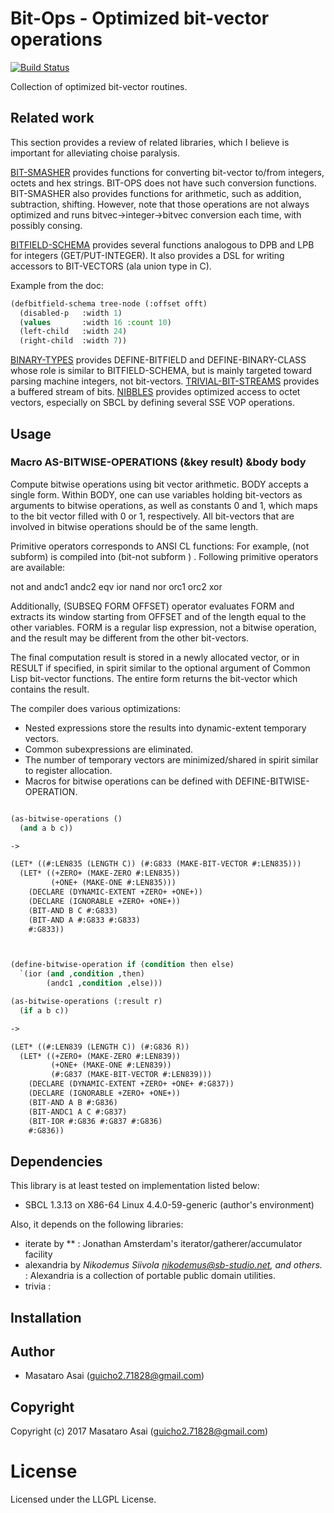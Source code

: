 
# Bit-Ops - Optimized bit-vector operations

[![Build Status](https://travis-ci.org/guicho271828/bit-ops.svg?branch=master)](https://travis-ci.org/guicho271828/bit-ops)

Collection of optimized bit-vector routines.

## Related work

This section provides a review of related libraries, which I believe is important for
alleviating choise paralysis.

[BIT-SMASHER](http://quickdocs.org/bit-smasher/) provides functions for
converting bit-vector to/from integers, octets and hex strings. BIT-OPS does not
have such conversion functions. BIT-SMASHER also provides functions for
arithmetic, such as addition, subtraction, shifting. However, note that those
operations are not always optimized and runs bitvec->integer->bitvec conversion
each time, with possibly consing.

[BITFIELD-SCHEMA](http://quickdocs.org/bitfield-schema/) provides several
functions analogous to DPB and LPB for integers (GET/PUT-INTEGER). It also
provides a DSL for writing accessors to BIT-VECTORS (ala union type in C).

Example from the doc: 
```lisp
(defbitfield-schema tree-node (:offset offt)
  (disabled-p   :width 1)
  (values       :width 16 :count 10)
  (left-child   :width 24)
  (right-child  :width 7))
```

[BINARY-TYPES](http://quickdocs.org/binary-types/) provides DEFINE-BITFIELD and
DEFINE-BINARY-CLASS whose role is similar to BITFIELD-SCHEMA, but is mainly
targeted toward parsing machine integers, not
bit-vectors. [TRIVIAL-BIT-STREAMS](http://quickdocs.org/trivial-bit-streams/)
provides a buffered stream of bits. [NIBBLES](http://quickdocs.org/nibbles/)
provides optimized access to octet vectors, especially on SBCL by defining
several SSE VOP operations.

## Usage

### Macro AS-BITWISE-OPERATIONS (&key result) &body body

Compute bitwise operations using bit vector arithmetic.
BODY accepts a single form. Within BODY, one can use variables holding bit-vectors as arguments to
bitwise operations, as well as constants 0 and 1, which maps to the bit vector filled with
0 or 1, respectively.
All bit-vectors that are involved in bitwise operations should be of the same length.

Primitive operators corresponds to ANSI CL functions: For example, (not subform) is compiled
into (bit-not subform <temporary storage>) . Following primitive operators are available:

  not and andc1 andc2 eqv ior nand nor orc1 orc2 xor

Additionally, (SUBSEQ FORM OFFSET) operator evaluates FORM and
extracts its window starting from OFFSET and of the length equal to the other variables.
FORM is a regular lisp expression, not a bitwise operation, and the result may be different
from the other bit-vectors.

The final computation result is stored in a newly allocated vector, or in RESULT if specified,
in spirit similar to the optional argument of Common Lisp bit-vector functions.
The entire form returns the bit-vector which contains the result.

The compiler does various optimizations:

* Nested expressions store the results into dynamic-extent temporary vectors.
* Common subexpressions are eliminated.
* The number of temporary vectors are minimized/shared in spirit similar to register allocation.
* Macros for bitwise operations can be defined with DEFINE-BITWISE-OPERATION.


```lisp

(as-bitwise-operations ()
  (and a b c))

->

(LET* ((#:LEN835 (LENGTH C)) (#:G833 (MAKE-BIT-VECTOR #:LEN835)))
  (LET* ((+ZERO+ (MAKE-ZERO #:LEN835))
         (+ONE+ (MAKE-ONE #:LEN835)))
    (DECLARE (DYNAMIC-EXTENT +ZERO+ +ONE+))
    (DECLARE (IGNORABLE +ZERO+ +ONE+))
    (BIT-AND B C #:G833)
    (BIT-AND A #:G833 #:G833)
    #:G833))



(define-bitwise-operation if (condition then else)
  `(ior (and ,condition ,then)
        (andc1 ,condition ,else)))

(as-bitwise-operations (:result r)
  (if a b c))

->

(LET* ((#:LEN839 (LENGTH C)) (#:G836 R))
  (LET* ((+ZERO+ (MAKE-ZERO #:LEN839))
         (+ONE+ (MAKE-ONE #:LEN839))
         (#:G837 (MAKE-BIT-VECTOR #:LEN839)))
    (DECLARE (DYNAMIC-EXTENT +ZERO+ +ONE+ #:G837))
    (DECLARE (IGNORABLE +ZERO+ +ONE+))
    (BIT-AND A B #:G836)
    (BIT-ANDC1 A C #:G837)
    (BIT-IOR #:G836 #:G837 #:G836)
    #:G836))
```

## Dependencies
This library is at least tested on implementation listed below:

+ SBCL 1.3.13 on X86-64 Linux 4.4.0-59-generic (author's environment)

Also, it depends on the following libraries:

+ iterate by ** :
    Jonathan Amsterdam's iterator/gatherer/accumulator facility
+ alexandria by *Nikodemus Siivola <nikodemus@sb-studio.net>, and others.* :
    Alexandria is a collection of portable public domain utilities.
+ trivia :
    

## Installation

## Author

* Masataro Asai (guicho2.71828@gmail.com)

## Copyright

Copyright (c) 2017 Masataro Asai (guicho2.71828@gmail.com)

# License

Licensed under the LLGPL License.



